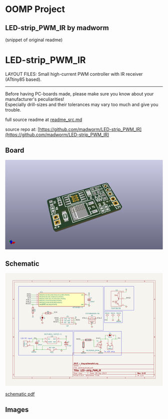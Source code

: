 # OOMP Project  
## LED-strip_PWM_IR  by madworm  
  
(snippet of original readme)  
  
  
LED-strip_PWM_IR  
================  
  
LAYOUT FILES: Small high-current PWM controller with IR receiver (ATtiny85 based).   
  
  
---  
  
Before having PC-boards made, please make sure you know about your manufacturer's peculiarities!  
Especially drill-sizes and their tolerances may vary too much and give you trouble.  
  
  
  full source readme at [readme_src.md](readme_src.md)  
  
source repo at: [https://github.com/madworm/LED-strip_PWM_IR](https://github.com/madworm/LED-strip_PWM_IR)  
## Board  
  
[![working_3d.png](working_3d_600.png)](working_3d.png)  
## Schematic  
  
[![working_schematic.png](working_schematic_600.png)](working_schematic.png)  
  
[schematic pdf](working_schematic.pdf)  
## Images  

